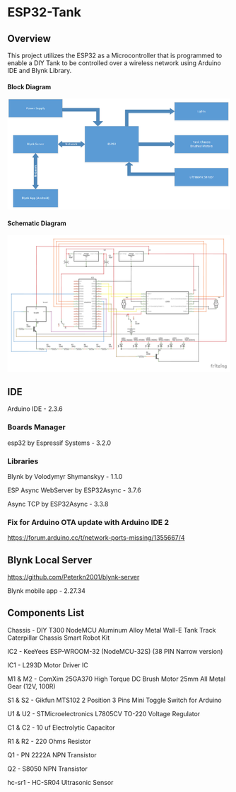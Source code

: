 # ESP32-Tank

## Overview
This project utilizes the ESP32 as a Microcontroller that is programmed to enable a DIY Tank to be controlled over a wireless network using Arduino IDE and Blynk Library.

#### Block Diagram

![Block Diagram](Block%20Diagram.png)

#### Schematic Diagram

![Schematic Diagram](Tank%20Schematic_schem.png)


## IDE
Arduino IDE - 2.3.6

### Boards Manager
esp32 by Espressif Systems - 3.2.0

### Libraries
Blynk by Volodymyr Shymanskyy - 1.1.0

ESP Async WebServer by ESP32Async - 3.7.6

Async TCP by ESP32Async - 3.3.8 

### Fix for Arduino OTA update with Arduino IDE 2
https://forum.arduino.cc/t/network-ports-missing/1355667/4

## Blynk Local Server
https://github.com/Peterkn2001/blynk-server

Blynk mobile app - 2.27.34

## Components List
Chassis - DIY T300 NodeMCU Aluminum Alloy Metal Wall-E Tank Track Caterpillar Chassis Smart Robot Kit 

IC2 - KeeYees ESP-WROOM-32 (NodeMCU-32S) (38 PIN Narrow version)

IC1 - L293D Motor Driver IC

M1 & M2 - ComXim 25GA370 High Torque DC Brush Motor 25mm All Metal Gear (12V, 100R)

S1 & S2 - Gikfun MTS102 2 Position 3 Pins Mini Toggle Switch for Arduino

U1 & U2 - STMicroelectronics L7805CV TO-220 Voltage Regulator

C1 & C2 - 10 uf Electrolytic Capacitor

R1 & R2 - 220 Ohms Resistor

Q1 - PN 2222A NPN Transistor

Q2 - S8050 NPN Transistor

hc-sr1 - HC-SR04 Ultrasonic Sensor



